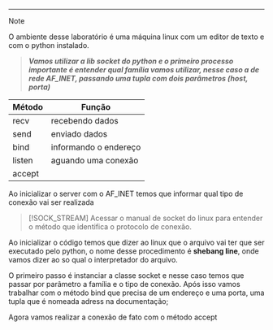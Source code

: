 -------

> [!NOTE]
>O ambiente desse laboratório é uma máquina linux com um editor de texto e com o python instalado. 

> ***Vamos utilizar a lib socket do python e o primeiro processo importante é entender qual família vamos utilizar, nesse caso a de rede AF_INET, passando uma tupla com dois parâmetros (host, porta)***

| Método | Função                |
| ------ | --------------------- |
| recv   | recebendo dados       |
| send   | enviado dados         |
| bind   | informando o endereço |
| listen | aguando uma conexão   |
| accept |                       |
Ao inicializar o server com o AF_INET temos que informar qual tipo de conexão vai ser realizada 

> [!SOCK_STREAM]
>Acessar o manual de socket do linux para entender o método que identifica o protocolo de conexão. 

Ao inicializar o código temos que dizer ao linux que o arquivo vai ter que ser executado pelo python, o nome desse procedimento é **shebang line**, onde vamos dizer ao so qual o interpretador do arquivo. 

O primeiro passo é instanciar a classe socket e nesse caso temos que passar por parâmetro a família e o tipo de conexão. Após isso vamos trabalhar com o método bind que precisa de um endereço e uma porta, uma tupla que é nomeada adress na documentação; 

Agora vamos realizar a conexão de fato com o método accept 